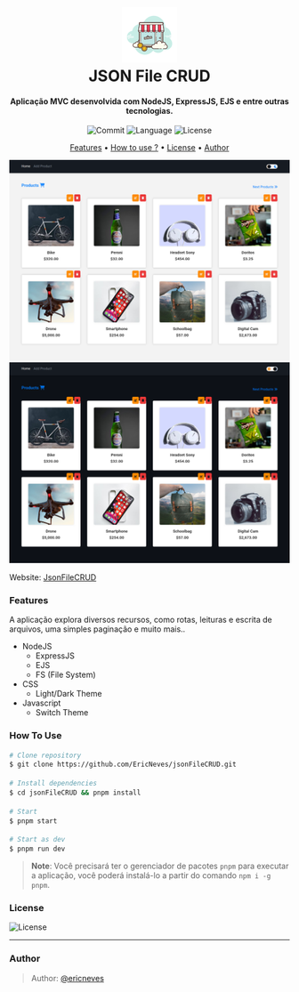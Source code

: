 
<h1 align="center">
  <br>
  <img src=".github/icon.png">
  <br>
  JSON File CRUD 
  <br>
</h1>

<h4 align="center">Aplicação MVC desenvolvida com NodeJS, ExpressJS, EJS e entre outras tecnologias.</h4>

<p align="center">
  <img src="https://img.shields.io/github/last-commit/ericneves/jsonFileCRUD?style=flat-square" alt="Commit">
  <img src="https://img.shields.io/github/languages/top/ericneves/jsonFileCRUD?color=orange&style=flat-square" alt="Language">
  <img src="https://img.shields.io/github/license/ericneves/jsonFileCRUD?color=blue&style=flat-square" alt="License">
</p>

<p align="center">
  <a href="#features">Features</a> •
  <a href="#how-to-use">How to use ?</a> •
  <a href="#license">License</a> •
  <a href="#author">Author</a>
</p>

![screenshot](.github/screenshotA.png)
![screenshot](.github/screenshotB.png)

Website: [JsonFileCRUD](https://jsonfilecrud.onrender.com/)

### Features

A aplicação explora diversos recursos, como rotas, leituras e escrita de arquivos, uma simples paginação e muito mais..

* NodeJS
  - ExpressJS
  - EJS
  - FS (File System)
* CSS
  - Light/Dark Theme
* Javascript
  - Switch Theme

### How To Use

```bash
# Clone repository
$ git clone https://github.com/EricNeves/jsonFileCRUD.git

# Install dependencies
$ cd jsonFileCRUD && pnpm install 

# Start 
$ pnpm start

# Start as dev
$ pnpm run dev

```
> **Note**:
> Você precisará ter o gerenciador de pacotes `pnpm` para executar a aplicação, você poderá instalá-lo a partir do comando `npm i -g pnpm`.


### License

<img src="https://img.shields.io/github/license/ericneves/jsonFileCRUD?color=blue&style=flat-square" alt="License">

---

### Author
> Author: [@ericneves](https://www.instagram.com/ericneves_dev/) 